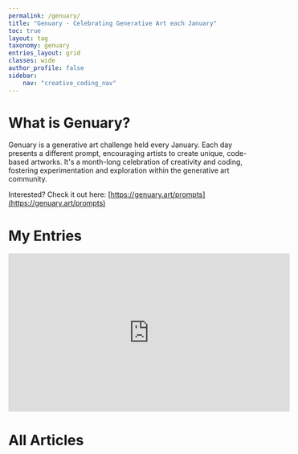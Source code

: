 ```yaml
---
permalink: /genuary/
title: "Genuary - Celebrating Generative Art each January"
toc: true
layout: tag
taxonomy: genuary
entries_layout: grid
classes: wide
author_profile: false
sidebar:
    nav: "creative_coding_nav"
---
```


# What is Genuary?
Genuary is a generative art challenge held every January. Each day presents a different prompt, encouraging artists to create unique, code-based artworks. It's a month-long celebration of creativity and coding, fostering experimentation and exploration within the generative art community.

Interested? Check it out here: [https://genuary.art/prompts](https://genuary.art/prompts)

# My Entries

<iframe width="560" height="315" src="https://www.youtube.com/embed/w-F6iGnolJc?si=wam_aVPpg8xj4qta" title="YouTube video player" frameborder="0" allow="accelerometer; autoplay; clipboard-write; encrypted-media; gyroscope; picture-in-picture; web-share" referrerpolicy="strict-origin-when-cross-origin" allowfullscreen></iframe>

# All Articles